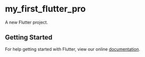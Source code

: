 # my_first_flutter_pro

A new Flutter project.

## Getting Started

For help getting started with Flutter, view our online
[documentation](https://flutter.io/).
